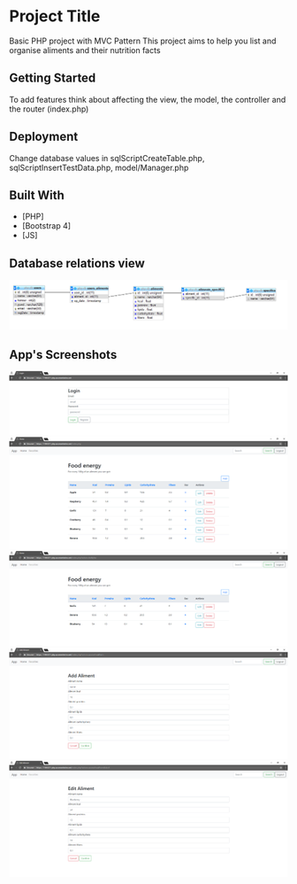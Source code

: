 # Project Title

Basic PHP project with MVC Pattern
This project aims to help you list and organise aliments and their nutrition facts

## Getting Started

To add features think about affecting the view, the model, the controller and the router (index.php)

## Deployment

Change database values in sqlScriptCreateTable.php, sqlScriptInsertTestData.php, model/Manager.php

## Built With

* [PHP]
* [Bootstrap 4]
* [JS]

## Database relations view

![Relations-DB](relations-db.png)

## App's Screenshots

![login page](login-page.png)
![main page](main-page.png)
![fav page](fav-page.png)
![add page](add-page.png)
![edit page](edit-page.png)



